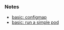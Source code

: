 
### Notes

* [basic: configmap](./basic%3A%20configmap.md)
* [basic: run a simple pod](./basic%3A%20run%20a%20simple%20pod.md)
